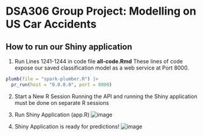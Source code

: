 # DSA306 Group Project: Modelling on US Car Accidents

## How to run our Shiny application

1.  Run Lines 1241-1244 in code file <b>all-code.Rmd</b> These lines of code expose our saved classification model as a web service at Port 8000.

``` r
plumb(file = "spark-plumber.R") |>
  pr_run(host = "0.0.0.0", port = 8000)
```

2.  Start a New R Session Running the API and running the Shiny application must be done on separate R sessions

3.  Run Shiny Application (app.R) ![image](https://github.com/jiayii01/dsa306-project-group-7/assets/79521323/c7f351cf-4ef1-42cf-ac6a-aa1d1281697a)

4.  Shiny Application is ready for predictions! ![image](https://github.com/jiayii01/dsa306-project-group-7/assets/79521323/eaddb384-9f84-4d25-b4df-aecc66d2d307)
